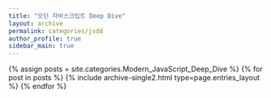 ```yaml
---
title: "모던 자바스크립트 Deep Dive"
layout: archive
permalink: categories/jsdd
author_profile: true
sidebar_main: true
---
```


{% assign posts = site.categories.Modern_JavaScript_Deep_Dive %}
{% for post in posts %} {% include archive-single2.html type=page.entries_layout %} {% endfor %}
